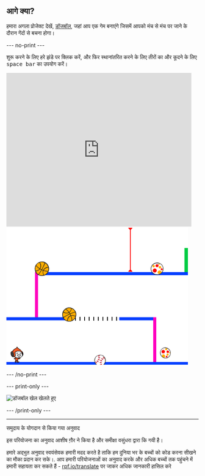 ## आगे क्या?

हमारा अगला प्रोजेक्ट देखें, [डॉजबॉल](https://projects.raspberrypi.org/en/projects/dodgeball?utm_source=pathway&utm_medium=whatnext&utm_campaign=projects), जहां आप एक गेम बनाएंगे जिसमें आपको मंच से मंच पर जाने के दौरान गेंदों से बचना होगा।

--- no-print ---

शुरू करने के लिए हरे झंडे पर क्लिक करें, और फिर स्थानांतरित करने के लिए तीरों का और कूदने के लिए <kbd>space bar</kbd> का उपयोग करें।

<div class="scratch-preview">
  <iframe allowtransparency="true" width="485" height="402" src="https://scratch.mit.edu/projects/embed/251809924/?autostart=false" frameborder="0" scrolling="no"></iframe>
  <img src="images/dodge-final.png">
</div>

--- /no-print ---

--- print-only ---

![डॉजबॉल खेल खेलते हुए](images/dodgeball-showcase.png)

--- /print-only ---

***

समुदाय के योगदान से किया गया अनुवाद 

इस परियोजना का अनुवाद आशीष ग़ौर ने किया है और समीक्षा वसुंधरा द्वारा कि गयी  है। 

हमारे अद्भुत अनुवाद स्वयंसेवक हमारी मदद करते है ताकि हम दुनिया भर के बच्चों को कोड करना सीखने का मौका प्रदान कर सके।. आप हमारी परियोजनाओं का अनुवाद करके और अधिक बच्चों तक पहुंचने में हमारी सहायता कर सकते हैं - [rpf.io/translate](https://rpf.io/translate) पर जाकर अधिक जानकारी हासिल करे
